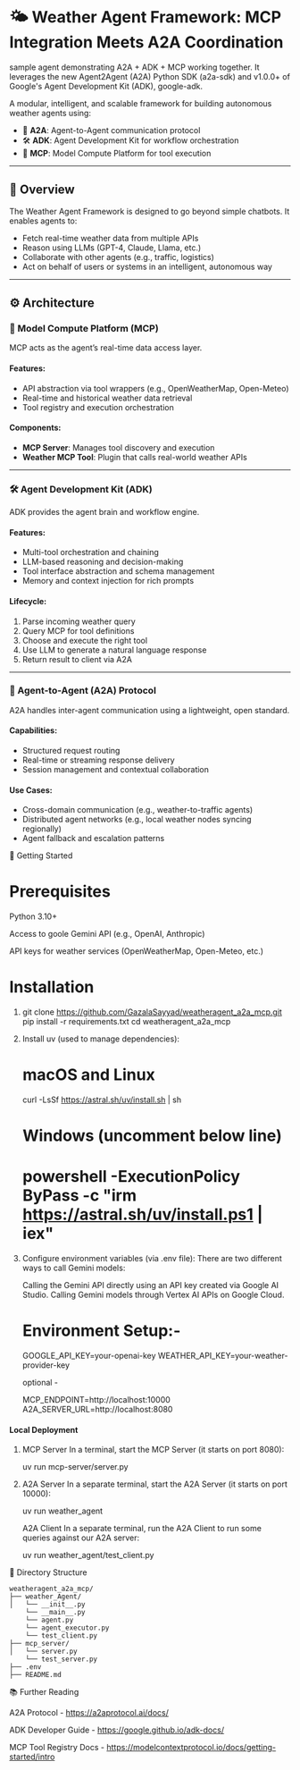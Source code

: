 # 🌤️ Weather Agent Framework: MCP Integration Meets A2A Coordination

sample agent demonstrating A2A + ADK + MCP working together. It leverages the new Agent2Agent (A2A) Python SDK (a2a-sdk) and v1.0.0+ of Google's Agent Development Kit (ADK), google-adk.

A modular, intelligent, and scalable framework for building autonomous weather agents using:
- 🔗 **A2A**: Agent-to-Agent communication protocol
- 🛠️ **ADK**: Agent Development Kit for workflow orchestration
- 🧩 **MCP**: Model Compute Platform for tool execution

---

## 📌 Overview

The Weather Agent Framework is designed to go beyond simple chatbots. It enables agents to:
- Fetch real-time weather data from multiple APIs
- Reason using LLMs (GPT-4, Claude, Llama, etc.)
- Collaborate with other agents (e.g., traffic, logistics)
- Act on behalf of users or systems in an intelligent, autonomous way

---

## ⚙️ Architecture

### 🧩 Model Compute Platform (MCP)

MCP acts as the agent’s real-time data access layer.

#### Features:
- API abstraction via tool wrappers (e.g., OpenWeatherMap, Open-Meteo)
- Real-time and historical weather data retrieval
- Tool registry and execution orchestration

#### Components:
- **MCP Server**: Manages tool discovery and execution
- **Weather MCP Tool**: Plugin that calls real-world weather APIs

---

### 🛠️ Agent Development Kit (ADK)

ADK provides the agent brain and workflow engine.

#### Features:
- Multi-tool orchestration and chaining
- LLM-based reasoning and decision-making
- Tool interface abstraction and schema management
- Memory and context injection for rich prompts

#### Lifecycle:
1. Parse incoming weather query
2. Query MCP for tool definitions
3. Choose and execute the right tool
4. Use LLM to generate a natural language response
5. Return result to client via A2A

---

### 🔗 Agent-to-Agent (A2A) Protocol

A2A handles inter-agent communication using a lightweight, open standard.

#### Capabilities:
- Structured request routing
- Real-time or streaming response delivery
- Session management and contextual collaboration

#### Use Cases:
- Cross-domain communication (e.g., weather-to-traffic agents)
- Distributed agent networks (e.g., local weather nodes syncing regionally)
- Agent fallback and escalation patterns

🚀 Getting Started

# Prerequisites

Python 3.10+

Access to goole Gemini API (e.g., OpenAI, Anthropic)

API keys for weather services (OpenWeatherMap, Open-Meteo, etc.)

# Installation

1. git clone https://github.com/GazalaSayyad/weatheragent_a2a_mcp.git
   pip install -r requirements.txt
   cd weatheragent_a2a_mcp

2. Install uv (used to manage dependencies):
    # macOS and Linux
    curl -LsSf https://astral.sh/uv/install.sh | sh

    # Windows (uncomment below line)

    # powershell -ExecutionPolicy ByPass -c "irm https://astral.sh/uv/install.ps1 | iex"

3. Configure environment variables (via .env file):
    There are two different ways to call Gemini models:

    Calling the Gemini API directly using an API key created via Google AI Studio.
    Calling Gemini models through Vertex AI APIs on Google Cloud.

    # Environment Setup:-

    GOOGLE_API_KEY=your-openai-key
    WEATHER_API_KEY=your-weather-provider-key
    
    optional - 

    MCP_ENDPOINT=http://localhost:10000
    A2A_SERVER_URL=http://localhost:8080



#### Local Deployment
1. MCP Server
    In a terminal, start the MCP Server (it starts on port 8080):

    uv run mcp-server/server.py

2. A2A Server
    In a separate terminal, start the A2A Server (it starts on port 10000):

    uv run weather_agent

    A2A Client
    In a separate terminal, run the A2A Client to run some queries against our A2A server:

    uv run weather_agent/test_client.py


🧩 Directory Structure

    weatheragent_a2a_mcp/
    ├── weather_Agent/
    │   └── __init__.py
        └── __main__.py
        └── agent.py
        └── agent_executor.py
        └── test_client.py
    ├── mcp_server/
    │   └── server.py
        └── test_server.py
    ├── .env
    ├── README.md


📚 Further Reading

A2A Protocol - https://a2aprotocol.ai/docs/ 

ADK Developer Guide - https://google.github.io/adk-docs/

MCP Tool Registry Docs - https://modelcontextprotocol.io/docs/getting-started/intro







